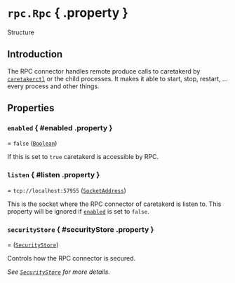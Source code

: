 # ``rpc.Rpc`` { .property }
Structure

## Introduction

The RPC connector handles remote produce calls to caretakerd by [``caretakerctl``](../../executables/caretakerctl) or
the child processes. It makes it able to start, stop, restart, ... every process and other things.

## Properties

### ``enabled`` { #enabled .property }
= ``false`` ([``Boolean``](Boolean))

If this is set to ``true`` caretakerd is accessible by RPC.

### ``listen`` { #listen .property }
= ``tcp://localhost:57955`` ([``SocketAddress``](SocketAddress))

This is the socket where the RPC connector of caretakerd is listen to. This property will be ignored if
[``enabled``](#enabled) is set to ``false``.

### ``securityStore`` { #securityStore .property }
= ([``SecurityStore``](SecurityStore))

Controls how the RPC connector is secured.

*See [``SecurityStore``](SecurityStore) for more details.*
